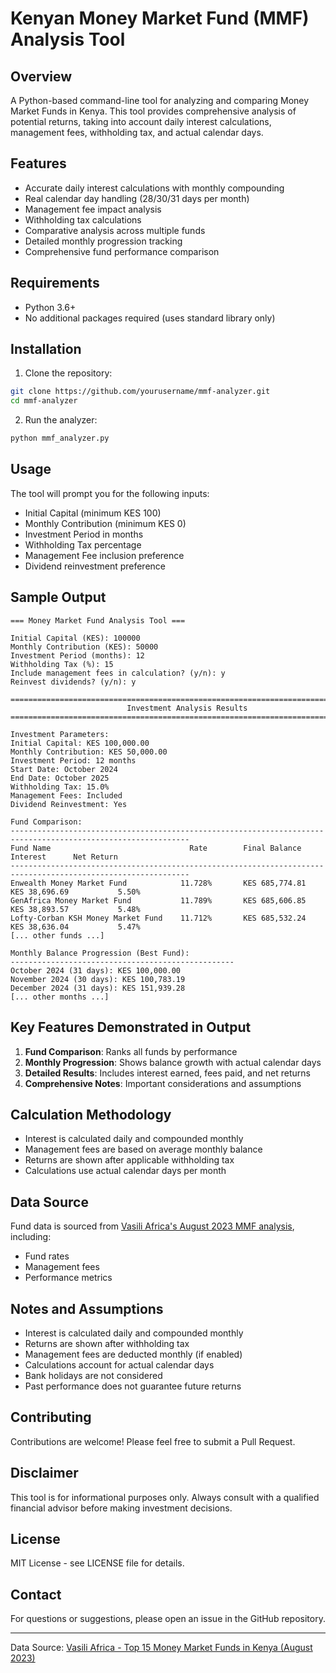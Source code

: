 # Kenyan Money Market Fund (MMF) Analysis Tool

## Overview
A Python-based command-line tool for analyzing and comparing Money Market Funds in Kenya. This tool provides comprehensive analysis of potential returns, taking into account daily interest calculations, management fees, withholding tax, and actual calendar days.

## Features
- Accurate daily interest calculations with monthly compounding
- Real calendar day handling (28/30/31 days per month)
- Management fee impact analysis
- Withholding tax calculations
- Comparative analysis across multiple funds
- Detailed monthly progression tracking
- Comprehensive fund performance comparison

## Requirements
- Python 3.6+
- No additional packages required (uses standard library only)

## Installation

1. Clone the repository:
```bash
git clone https://github.com/yourusername/mmf-analyzer.git
cd mmf-analyzer
```

2. Run the analyzer:
```bash
python mmf_analyzer.py
```

## Usage
The tool will prompt you for the following inputs:
- Initial Capital (minimum KES 100)
- Monthly Contribution (minimum KES 0)
- Investment Period in months
- Withholding Tax percentage
- Management Fee inclusion preference
- Dividend reinvestment preference

## Sample Output
```
=== Money Market Fund Analysis Tool ===

Initial Capital (KES): 100000
Monthly Contribution (KES): 50000
Investment Period (months): 12
Withholding Tax (%): 15
Include management fees in calculation? (y/n): y
Reinvest dividends? (y/n): y

================================================================================
                          Investment Analysis Results                           
================================================================================

Investment Parameters:
Initial Capital: KES 100,000.00
Monthly Contribution: KES 50,000.00
Investment Period: 12 months
Start Date: October 2024
End Date: October 2025
Withholding Tax: 15.0%
Management Fees: Included
Dividend Reinvestment: Yes

Fund Comparison:
--------------------------------------------------------------------------------------------------------------
Fund Name                               Rate        Final Balance        Interest      Net Return
--------------------------------------------------------------------------------------------------------------
Enwealth Money Market Fund            11.728%       KES 685,774.81   KES 38,696.69           5.50%
GenAfrica Money Market Fund           11.789%       KES 685,606.85   KES 38,893.57           5.48%
Lofty-Corban KSH Money Market Fund    11.712%       KES 685,532.24   KES 38,636.04           5.47%
[... other funds ...]

Monthly Balance Progression (Best Fund):
--------------------------------------------------
October 2024 (31 days): KES 100,000.00
November 2024 (30 days): KES 100,783.19
December 2024 (31 days): KES 151,939.28
[... other months ...]
```

## Key Features Demonstrated in Output
1. **Fund Comparison**: Ranks all funds by performance
2. **Monthly Progression**: Shows balance growth with actual calendar days
3. **Detailed Results**: Includes interest earned, fees paid, and net returns
4. **Comprehensive Notes**: Important considerations and assumptions

## Calculation Methodology
- Interest is calculated daily and compounded monthly
- Management fees are based on average monthly balance
- Returns are shown after applicable withholding tax
- Calculations use actual calendar days per month

## Data Source
Fund data is sourced from [Vasili Africa's August 2023 MMF analysis](https://vasiliafrica.com/top-15-money-market-funds-in-kenya-august-2023/), including:
- Fund rates
- Management fees
- Performance metrics

## Notes and Assumptions
- Interest is calculated daily and compounded monthly
- Returns are shown after withholding tax
- Management fees are deducted monthly (if enabled)
- Calculations account for actual calendar days
- Bank holidays are not considered
- Past performance does not guarantee future returns

## Contributing
Contributions are welcome! Please feel free to submit a Pull Request.

## Disclaimer
This tool is for informational purposes only. Always consult with a qualified financial advisor before making investment decisions.

## License
MIT License - see LICENSE file for details.

## Contact
For questions or suggestions, please open an issue in the GitHub repository.

---
Data Source: [Vasili Africa - Top 15 Money Market Funds in Kenya (August 2023)](https://vasiliafrica.com/top-15-money-market-funds-in-kenya-august-2023/)